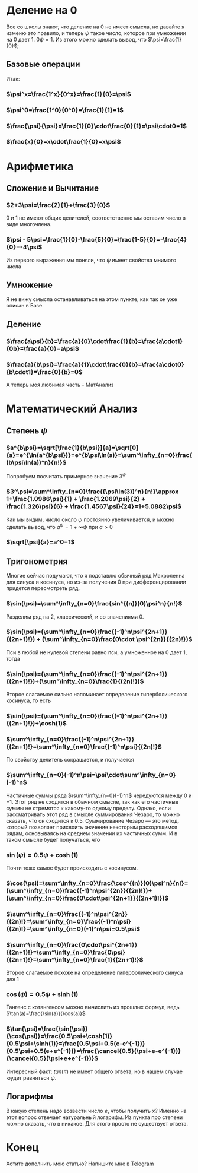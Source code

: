 # Деление на 0

Все со школы знают, что деление на 0 не имеет смысла, но давайте я изменю это правило, и теперь $\psi$ такое число, которое при умножении на 0 дает 1. 
$0\psi=1$. Из этого можно сделать вывод, что $\psi=\frac{1}{0}$;

## <span id="base">Базовые операции</span>
Итак:
### $\psi^x=\frac{1^x}{0^x}=\frac{1}{0}=\psi$
### $\psi^0=\frac{1^0}{0^0}=\frac{1}{1}=1$
### $\frac{\psi}{\psi}=\frac{1}{0}\cdot\frac{0}{1}=\psi\cdot0=1$
### $\frac{x}{0}=x\cdot\frac{1}{0}=x\psi$

# Арифметика
## Сложение и Вычитание
### $2+3\psi=\frac{2}{1}+\frac{3}{0}$
0 и 1 не имеют общих делителей, соответственно мы оставим число в виде многочлена.
### $\psi - 5\psi=\frac{1}{0}-\frac{5}{0}=\frac{1-5}{0}=-\frac{4}{0}=-4\psi$
Из первого выражения мы поняли, что $\psi$ имеет свойства мнимого числа
## Умножение
Я не вижу смысла останавливаться на этом пункте, как так он уже описан в Базе.
## Деление
### $\frac{a\psi}{b}=\frac{a}{0}\cdot\frac{1}{b}=\frac{a\cdot1}{0b}=\frac{a}{0}=a\psi$
### $\frac{a}{b\psi}=\frac{a}{1}\cdot\frac{0}{b}=\frac{a\cdot0}{b\cdot1}=\frac{0}{b}=0$

А теперь моя любимая часть - МатАнализ

# Математический Анализ

## Степень $\psi$
### $a^{b\psi}=\sqrt[\frac{1}{b\psi}]{a}=\sqrt[0]{a}=e^{\ln(a^{b\psi})}=e^{b\psi\ln(a)}=\sum^\infty_{n=0}\frac{(b\psi\ln(a))^n}{n!}$
Попробуем посчитать примерное значение $3^\psi$
### $3^\psi=\sum^\infty_{n=0}\frac{(\psi\ln(3))^n}{n!}\approx 1+\frac{1.0986\psi}{1} + \frac{1.2069\psi}{2} + \frac{1.326\psi}{6} + \frac{1.4567\psi}{24}=1+5.0882\psi$
Как мы видим, число около $\psi$ постоянно увеличивается, и можно сделать вывод, что $a^\psi=1+\infty\psi$ при $a>0$
### $\sqrt[\psi]{a}=a^0=1$

## Тригонометрия
Многие сейчас подумают, что я подставлю обычный ряд Макроленна для синуса и косинуса, но из-за получения 0 при дифференцировании придется пересмотреть ряд.
### $\sin(\psi)=\sum^\infty_{n=0}\frac{sin^{(n)}(0)\psi^n}{n!}$
Разделим ряд на 2, классический, и со значениями 0.
### $\sin(\psi)=(\sum^\infty_{n=0}\frac{(-1)^n\psi^{2n+1}}{(2n+1)!}) + (\sum^\infty_{n=0}\frac{0\cdot \psi^{2n}}{(2n)!})$
Пси в любой не нулевой степени равно пси, а умноженное на 0 дает 1, тогда
### $\sin(\psi)=(\sum^\infty_{n=0}\frac{(-1)^n\psi^{2n+1}}{(2n+1)!})+(\sum^\infty_{n=0}\frac{1}{(2n)!})$
Второе слагаемое сильно напоминает определение гиперболического косинуса, то есть 
### $\sin(\psi)=(\sum^\infty_{n=0}\frac{(-1)^n\psi^{2n+1}}{(2n+1)!})+\cosh(1)$
### $\sum^\infty_{n=0}\frac{(-1)^n\psi^{2n+1}}{(2n+1)!}=\sum^\infty_{n=0}\frac{(-1)^n\psi}{(2n)!}$
По свойству делитель сокращается, и получается 
### $\sum^\infty_{n=0}(-1)^n\psi=\psi\cdot\sum^\infty_{n=0}(-1)^n$
Частичные суммы ряда $\sum^\infty_{n=0}(-1)^n$ чередуются между $0$ и $-1$. Этот ряд не сходится в обычном смысле, так как его частичные суммы не стремятся к какому-то одному пределу. Однако, если рассматривать этот ряд в смысле суммирования Чезаро, то можно сказать, что он сходится к $0.5$. Суммирование Чезаро — это метод, который позволяет присвоить значение некоторым расходящимся рядам, основываясь на среднем значении их частичных сумм. И в таком смысле будет получаться, что
### $\sin(\psi)=0.5\psi+\cosh(1)$

Почти тоже самое будет происходить с косинусом.

### $\cos(\psi)=\sum^\infty_{n=0}\frac{\cos^{(n)}(0)\psi^n}{n!}=(\sum^\infty_{n=0}\frac{(-1)^n\psi^{2n}}{(2n)!})+(\sum^\infty_{n=0}\frac{0\cdot\psi^{2n+1}}{(2n+1)!})$
### $\sum^\infty_{n=0}\frac{(-1)^n\psi^{2n}}{(2n)!}=\sum^\infty_{n=0}\frac{(-1)^n\psi}{(2n)!}=\sum^\infty_{n=0}(-1)^n\psi=0.5\psi$
### $\sum^\infty_{n=0}\frac{0\cdot\psi^{2n+1}}{(2n+1)!}=\sum^\infty_{n=0}\frac{0\psi}{(2n+1)!}=\sum^\infty_{n=0}\frac{1}{(2n+1)!}$
Второе слагаемое похоже на определение гиперболического синуса для 1
### $\cos(\psi)=0.5\psi+\sinh(1)$

Тангенс с котангенсом можно вычислить из прошлых формул, ведь $\tan(a)=\frac{\sin(a)}{\cos(a)}$
### $\tan(\psi)=\frac{\sin(\psi)}{\cos(\psi)}=\frac{0.5\psi+\cosh(1)}{0.5\psi+\sinh(1)}=\frac{0.5\psi+0.5(e-e^{-1})}{0.5\psi+0.5(e+e^{-1})}=\frac{\cancel{0.5}(\psi+e-e^{-1})}{\cancel{0.5}(\psi+e+e^{-1})}$
Интересный факт: $tan(\pi)$ не имеет общего ответа, но в нашем случае юудет равняться $\psi$.

## Логарифмы
В какую степень надо возвести число $e$, чтобы получить $x$?
Именно на этот вопрос отвечает натуральный логарифм.
Из пункта про степени можно сказать, что в никакое. Для этого просто не существует ответа.

# Конец
Хотите дополнить мою статью? Напишите мне в [Telegram](https://t.me/cobtain)
